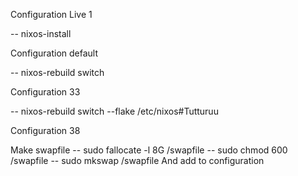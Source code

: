Configuration Live 1

-- nixos-install

Configuration default

-- nixos-rebuild switch

Configuration 33

-- nixos-rebuild switch --flake /etc/nixos#Tutturuu

Configuration 38

Make swapfile
-- sudo fallocate -l 8G /swapfile
-- sudo chmod 600 /swapfile
-- sudo mkswap /swapfile
And add to configuration
